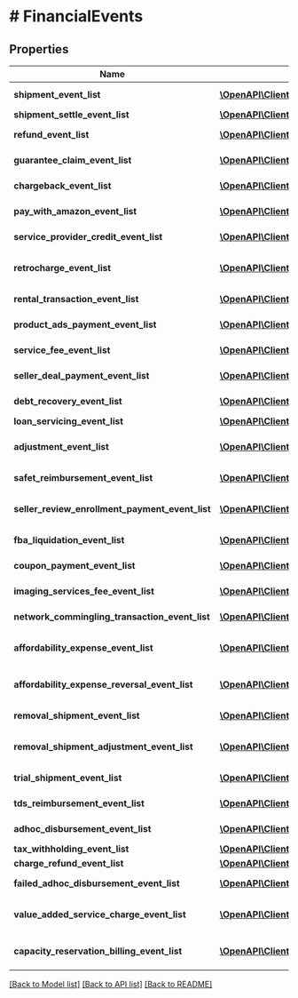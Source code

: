 # # FinancialEvents

## Properties

Name | Type | Description | Notes
------------ | ------------- | ------------- | -------------
**shipment_event_list** | [**\OpenAPI\Client\Model\finances\v0\ShipmentEvent[]**](ShipmentEvent.md) | A list of shipment event information. | [optional]
**shipment_settle_event_list** | [**\OpenAPI\Client\Model\finances\v0\ShipmentEvent[]**](ShipmentEvent.md) | A list of &#x60;ShipmentEvent&#x60; items. | [optional]
**refund_event_list** | [**\OpenAPI\Client\Model\finances\v0\ShipmentEvent[]**](ShipmentEvent.md) | A list of shipment event information. | [optional]
**guarantee_claim_event_list** | [**\OpenAPI\Client\Model\finances\v0\ShipmentEvent[]**](ShipmentEvent.md) | A list of shipment event information. | [optional]
**chargeback_event_list** | [**\OpenAPI\Client\Model\finances\v0\ShipmentEvent[]**](ShipmentEvent.md) | A list of shipment event information. | [optional]
**pay_with_amazon_event_list** | [**\OpenAPI\Client\Model\finances\v0\PayWithAmazonEvent[]**](PayWithAmazonEvent.md) | A list of events related to the seller&#39;s Pay with Amazon account. | [optional]
**service_provider_credit_event_list** | [**\OpenAPI\Client\Model\finances\v0\SolutionProviderCreditEvent[]**](SolutionProviderCreditEvent.md) | A list of information about solution provider credits. | [optional]
**retrocharge_event_list** | [**\OpenAPI\Client\Model\finances\v0\RetrochargeEvent[]**](RetrochargeEvent.md) | A list of information about Retrocharge or RetrochargeReversal events. | [optional]
**rental_transaction_event_list** | [**\OpenAPI\Client\Model\finances\v0\RentalTransactionEvent[]**](RentalTransactionEvent.md) | A list of rental transaction event information. | [optional]
**product_ads_payment_event_list** | [**\OpenAPI\Client\Model\finances\v0\ProductAdsPaymentEvent[]**](ProductAdsPaymentEvent.md) | A list of sponsored products payment events. | [optional]
**service_fee_event_list** | [**\OpenAPI\Client\Model\finances\v0\ServiceFeeEvent[]**](ServiceFeeEvent.md) | A list of information about service fee events. | [optional]
**seller_deal_payment_event_list** | [**\OpenAPI\Client\Model\finances\v0\SellerDealPaymentEvent[]**](SellerDealPaymentEvent.md) | A list of payment events for deal-related fees. | [optional]
**debt_recovery_event_list** | [**\OpenAPI\Client\Model\finances\v0\DebtRecoveryEvent[]**](DebtRecoveryEvent.md) | A list of debt recovery event information. | [optional]
**loan_servicing_event_list** | [**\OpenAPI\Client\Model\finances\v0\LoanServicingEvent[]**](LoanServicingEvent.md) | A list of loan servicing events. | [optional]
**adjustment_event_list** | [**\OpenAPI\Client\Model\finances\v0\AdjustmentEvent[]**](AdjustmentEvent.md) | A list of adjustment event information for the seller&#39;s account. | [optional]
**safet_reimbursement_event_list** | [**\OpenAPI\Client\Model\finances\v0\SAFETReimbursementEvent[]**](SAFETReimbursementEvent.md) | A list of SAFETReimbursementEvents. | [optional]
**seller_review_enrollment_payment_event_list** | [**\OpenAPI\Client\Model\finances\v0\SellerReviewEnrollmentPaymentEvent[]**](SellerReviewEnrollmentPaymentEvent.md) | A list of information about fee events for the Early Reviewer Program. | [optional]
**fba_liquidation_event_list** | [**\OpenAPI\Client\Model\finances\v0\FBALiquidationEvent[]**](FBALiquidationEvent.md) | A list of FBA inventory liquidation payment events. | [optional]
**coupon_payment_event_list** | [**\OpenAPI\Client\Model\finances\v0\CouponPaymentEvent[]**](CouponPaymentEvent.md) | A list of coupon payment event information. | [optional]
**imaging_services_fee_event_list** | [**\OpenAPI\Client\Model\finances\v0\ImagingServicesFeeEvent[]**](ImagingServicesFeeEvent.md) | A list of fee events related to Amazon Imaging services. | [optional]
**network_commingling_transaction_event_list** | [**\OpenAPI\Client\Model\finances\v0\NetworkComminglingTransactionEvent[]**](NetworkComminglingTransactionEvent.md) | A list of network commingling transaction events. | [optional]
**affordability_expense_event_list** | [**\OpenAPI\Client\Model\finances\v0\AffordabilityExpenseEvent[]**](AffordabilityExpenseEvent.md) | A list of expense information related to an affordability promotion. | [optional]
**affordability_expense_reversal_event_list** | [**\OpenAPI\Client\Model\finances\v0\AffordabilityExpenseEvent[]**](AffordabilityExpenseEvent.md) | A list of expense information related to an affordability promotion. | [optional]
**removal_shipment_event_list** | [**\OpenAPI\Client\Model\finances\v0\RemovalShipmentEvent[]**](RemovalShipmentEvent.md) | A list of removal shipment event information. | [optional]
**removal_shipment_adjustment_event_list** | [**\OpenAPI\Client\Model\finances\v0\RemovalShipmentAdjustmentEvent[]**](RemovalShipmentAdjustmentEvent.md) | A comma-delimited list of Removal shipmentAdjustment details for FBA inventory. | [optional]
**trial_shipment_event_list** | [**\OpenAPI\Client\Model\finances\v0\TrialShipmentEvent[]**](TrialShipmentEvent.md) | A list of information about trial shipment financial events. | [optional]
**tds_reimbursement_event_list** | [**\OpenAPI\Client\Model\finances\v0\TDSReimbursementEvent[]**](TDSReimbursementEvent.md) | A list of &#x60;TDSReimbursementEvent&#x60; items. | [optional]
**adhoc_disbursement_event_list** | [**\OpenAPI\Client\Model\finances\v0\AdhocDisbursementEvent[]**](AdhocDisbursementEvent.md) | A list of &#x60;AdhocDisbursement&#x60; events. | [optional]
**tax_withholding_event_list** | [**\OpenAPI\Client\Model\finances\v0\TaxWithholdingEvent[]**](TaxWithholdingEvent.md) | A list of &#x60;TaxWithholding&#x60; events. | [optional]
**charge_refund_event_list** | [**\OpenAPI\Client\Model\finances\v0\ChargeRefundEvent[]**](ChargeRefundEvent.md) | A list of charge refund events. | [optional]
**failed_adhoc_disbursement_event_list** | [**\OpenAPI\Client\Model\finances\v0\FailedAdhocDisbursementEvent[]**](FailedAdhocDisbursementEvent.md) | A list of &#x60;FailedAdhocDisbursementEvent&#x60;s. | [optional]
**value_added_service_charge_event_list** | [**\OpenAPI\Client\Model\finances\v0\ValueAddedServiceChargeEvent[]**](ValueAddedServiceChargeEvent.md) | A list of &#x60;ValueAddedServiceCharge&#x60; events. | [optional]
**capacity_reservation_billing_event_list** | [**\OpenAPI\Client\Model\finances\v0\CapacityReservationBillingEvent[]**](CapacityReservationBillingEvent.md) | A list of &#x60;CapacityReservationBillingEvent&#x60; events. | [optional]

[[Back to Model list]](../../README.md#models) [[Back to API list]](../../README.md#endpoints) [[Back to README]](../../README.md)
